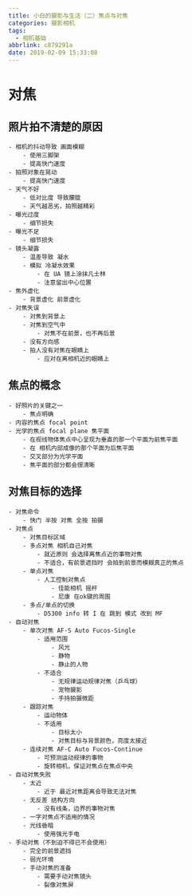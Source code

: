 ```yaml
---
title: 小白的摄影与生活（二）焦点与对焦
categories: 摄影相机
tags:
  - 相机基础
abbrlink: c879291a
date: 2019-02-09 15:33:08
---
```

# 对焦

## 照片拍不清楚的原因
    - 相机的抖动导致 画面模糊 
        - 使用三脚架
        - 提高快门速度
    - 拍照对象在晃动
        - 提高快门速度
    - 天气不好
        - 低对比度 导致朦胧
        - 天气越恶劣，拍照越精彩
    - 曝光过度
        - 细节损失
    - 曝光不足
        - 细节损失
    - 镜头凝露
        - 温差导致 凝水
        - 模拟 冷凝水效果
            - 在 UA 镜上涂抹凡士林
            - 注意留出中心位置
    - 焦外虚化
        - 背景虚化 前景虚化
    - 对焦失误
        - 对焦到背景上
        - 对焦到空气中
            - 对焦不在前景，也不再后景
        - 没有方向感 
        - 拍人没有对焦在眼睛上
            - 应对在离相机近的眼睛上
## 焦点的概念
    - 好照片的关键之一
        - 焦点明确
    - 内容的焦点 focal point
    - 光学的焦点 focal plane 焦平面
        - 在视线物体焦点中心呈现为垂直的那一个平面为前焦平面
        - 在 相机内部成像的那个平面为后焦平面
        - 交叉部分为光学平面
        - 焦平面的部分都会很清晰
## 对焦目标的选择
    - 对焦命令
        - 快门 半按 对焦 全按 拍摄
    - 对焦点
        - 对焦目标区域
        - 多点对焦 相机自己对焦
            - 就近原则 会选择离焦点近的事物对焦
            - 不适合，有前景遮挡时 会拍到前景而模糊真正的焦点
        - 单点对焦
            - 人工控制对焦点
                - 佳能相机 摇杆
                - 尼康 在ok键的周围
        - 多点/单点的切换
            - D5300 info 转 I 在 跳到 模式 改到 MF
    - 自动对焦
        - 单次对焦 AF-S Auto Fucos-Single
            - 适用范围
                - 风光
                - 静物
                - 静止的人物
            - 不适合
                - 无规律运动规律对焦（乒乓球）
                - 宠物摄影
                - 手持拍摄微距
        - 跟踪对焦
            - 运动物体
            - 不适用
                - 目标太小
                - 对焦目标与背景颜色，亮度太接近
        - 连续对焦 AF-C Auto Fucos-Continue
            - 可预测运动规律的事物
            - 旋转相机，保证对焦点在焦点中央
    - 自动对焦失败
        - 太近
            - 近于 最近对焦距离会导致无法对焦
        - 无反差 结构方向
            - 没有线条，边界的事物对焦
        - 一字对焦点不适用的情况
        - 光线昏暗
            - 使用强光手电
    - 手动对焦（不到迫不得已不会使用）
        - 完全的前景遮挡
        - 弱光环境
        - 手动对焦的准备
            - 需要手动对焦镜头
            - 裂像对焦屏